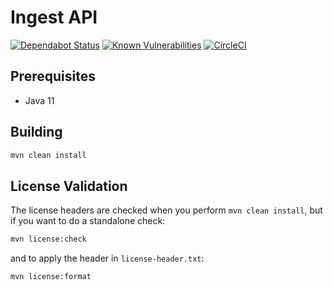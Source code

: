 # Ingest API
[![Dependabot Status](https://api.dependabot.com/badges/status?host=github&repo=connexta/ion-ingest-api)](https://dependabot.com)
[![Known Vulnerabilities](https://snyk.io/test/github/connexta/ion-ingest-api/badge.svg)](https://snyk.io/test/github/connexta/ion-ingest-api)
[![CircleCI](https://circleci.com/gh/connexta/ion-ingest-api/tree/master.svg?style=svg)](https://circleci.com/gh/connexta/ion-ingest-api/tree/master)

## Prerequisites
* Java 11

## Building
```bash
mvn clean install
```

## License Validation
The license headers are checked when you perform `mvn clean install`,
but if you want to do a standalone check:
```bash
mvn license:check
```
and to apply the header in `license-header.txt`:
```bash
mvn license:format
```
